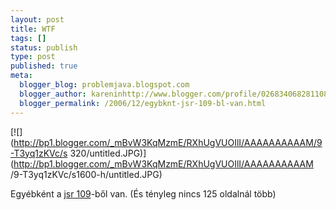 ```yaml
---
layout: post
title: WTF
tags: []
status: publish
type: post
published: true
meta:
  blogger_blog: problemjava.blogspot.com
  blogger_author: kareninhttp://www.blogger.com/profile/02683406828110839343noreply@blogger.com
  blogger_permalink: /2006/12/egybknt-jsr-109-bl-van.html
---
```

[![](http://bp1.blogger.com/_mBvW3KqMzmE/RXhUgVUOIlI/AAAAAAAAAAM/9-T3yq1zKVc/s
320/untitled.JPG)](http://bp1.blogger.com/_mBvW3KqMzmE/RXhUgVUOIlI/AAAAAAAAAAM
/9-T3yq1zKVc/s1600-h/untitled.JPG)

  
Egyébként a [jsr
109](http://jcp.org/aboutJava/communityprocess/mrel/jsr109/index.html)-ből
van. (És tényleg nincs 125 oldalnál több)


